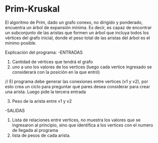 # Prim-Kruskal

El algoritmo de Prim, dado un grafo conexo, no dirigido y ponderado, encuentra un árbol de expansión mínima. Es decir, es capaz de encontrar un subconjunto de las aristas que formen un árbol que incluya todos los vértices del grafo inicial, donde el peso total de las aristas del árbol es el mínimo posible.

Explicación del programa:
-ENTRADAS
1. Cantidad de vértices que tendrá el grafo
2. uno a uno los valores de los vertices (luego cada vertice ingresado se considerará con la posición en la que entró)

// El programa debe generar las conexiones entre vertices (v1 y v2), por esto crea un ciclo para preguntar qué pares desea considerar para crear una arista. Luego pide la tercera entrada

3. Peso de la arista entre v1 y v2 

-SALIDAS
1. Lista de relaciones entre vertices, no muestra los valores que se ingresaron al principio, sino que identifica a los vertices con el numero de llegada al programa
2. lista de pesos de cada arista.
